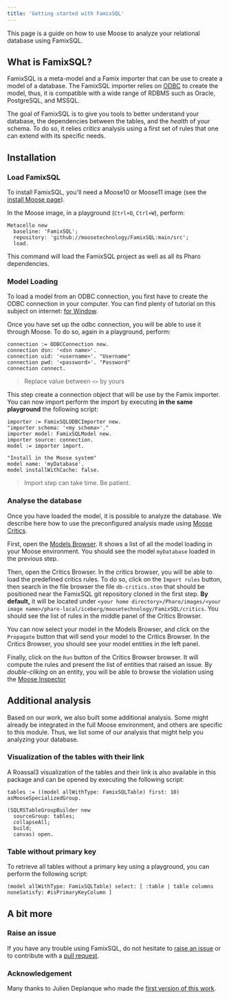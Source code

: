 ```yaml
---
title: 'Getting started with FamixSQL'
---
```


This page is a guide on how to use Moose to analyze your relational database using FamixSQL.

## What is FamixSQL?

FamixSQL is a meta-model and a Famix importer that can be use to create a model of a database.
The FamixSQL importer relies on [ODBC](https://en.wikipedia.org/wiki/Open_Database_Connectivity) to create the model, thus, it is compatible with a wide range of RDBMS such as Oracle, PostgreSQL, and MSSQL.

The goal of FamixSQL is to give you tools to better understand your database, the dependencies between the tables, and the *health* of your schema.
To do so, it relies *critics* analysis using a first set of rules that one can extend with its specific needs.

## Installation

### Load FamixSQL

To install FamixSQL, you'll need a Moose10 or Moose11 image (see the [install Moose page](/beginners/install-moose)).

In the Moose image, in a playground (`Ctrl+O`, `Ctrl+W`), perform:

```smalltalk
Metacello new
  baseline: 'FamixSQL';
  repository: 'github://moosetechnology/FamixSQL:main/src';
  load.
```

This command will load the FamixSQL project as well as all its Pharo dependencies.

### Model Loading

To load a model from an ODBC connection, you first have to create the ODBC connection in your computer.
You can find plenty of tutorial on this subject on internet: [for Window](https://learn.microsoft.com/en-us/sql/integration-services/import-export-data/connect-to-an-odbc-data-source-sql-server-import-and-export-wizard?view=sql-server-ver16).

Once you have set up the odbc connection, you will be able to use it through Moose.
To do so, again in a playground, perform:

```smalltalk
connection := ODBCConnection new.
connection dsn: '<dsn name>'.
connection uid: '<username>'. "Username"
connection pwd: '<password>'. "Password"
connection connect.
```

> Replace value between `<>` by yours

This step create a connection object that will be use by the Famix importer.
You can now import perform the import by executing **in the same playground** the following script:

```smalltalk
importer := FamixSQLODBCImporter new.
"importer schema: '<my schema>'."
importer model: FamixSQLModel new.
importer source: connection.
model := importer import.

"Install in the Moose system"
model name: 'myDatabase'.
model installWithCache: false.
```

> Import step can take time. Be patient.

### Analyse the database

Once you have loaded the model, it is possible to analyze the database.
We describe here how to use the preconfigured analysis made using [Moose Critics](/blog/2022-08-08-moosecritics).

First, open the [Models Browser](/users/moose-ide/browsers#models-browser).
It shows a list of all the model loading in your Moose environment.
You should see the model `myDatabase` loaded in the previous step.

Then, open the Critics Browser.
In the critics browser, you will be able to load the predefined critics rules.
To do so, click on the `Import rules` button, then search in the file browser the file `db-critics.ston` that should be positioned near the FamixSQL git repository cloned in the first step. **By default,** it will be located under `<your home directory>/Pharo/images/<your image name>/pharo-local/iceberg/moosetechnology/FamixSQL/critics`.
You should see the list of rules in the middle panel of the Critics Browser.

You can now select your model in the Models Browser, and click on the `Propagate` button that will send your model to the Critics Browser.
In the Critics Browser, you should see your model entities in the left panel.

Finally, click on the `Run` button of the Critics Browser browser.
It will compute the rules and present the list of entities that raised an issue.
By *double-cliking* on an entity, you will be able to browse the violation using the [Moose Inspector](/users/moose-ide/browsers#moose-inspector)

## Additional analysis

Based on our work, we also built some additional analysis.
Some might already be integrated in the full Moose environment, and others are specific to this module.
Thus, we list some of our analysis that might help you analyzing your database.

### Visualization of the tables with their link

A Roassal3 visualization of the tables and their link is also available in this package and can be opened by executing the following script:

```smalltalk
tables := ((model allWithType: FamixSQLTable) first: 10) asMooseSpecializedGroup.

(SQLRSTableGroupBuilder new
  sourceGroup: tables;
  collapseAll;
  build;
  canvas) open.
```

### Table without primary key

To retrieve all tables without a primary key using a playground, you can perform the following script:

```smalltalk
(model allWithType: FamixSQLTable) select: [ :table | table columns noneSatisfy: #isPrimaryKeyColumn ]
```

## A bit more

### Raise an issue

If you have any trouble using FamixSQL, do not hesitate to [raise an issue](https://github.com/moosetechnology/FamixSQL/issues) or to contribute with a [pull request](https://github.com/moosetechnology/FamixSQL/pulls).

### Acknowledgement

Many thanks to Julien Deplanque who made the [first version of this work](https://github.com/juliendelplanque/FAMIXNGSQL).
